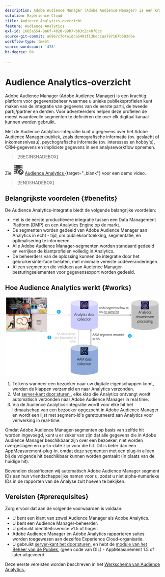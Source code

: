 ```yaml
---
description: Adobe Audience Manager (Adobe Audience Manager) is een krachtig platform voor gegevensbeheer waarmee u unieke publieksprofielen kunt maken van de integratie van gegevens van de eerste partij, de tweede partij/partner en derden. Voor adverteerders helpen deze profielen de meest waardevolle segmenten te definiëren die over elk digitaal kanaal kunnen worden gebruikt.
solution: Experience Cloud
title: Audience Analytics-overzicht
feature: Audience Analytics
exl-id: 1665a554-8a6f-4b20-99b7-bb3c2c4bf8cc
source-git-commit: a6967c7d4e1dca5491f13beccaa797167b503d6e
workflow-type: tm+mt
source-wordcount: '478'
ht-degree: 0%

---
```


# Audience Analytics-overzicht

Adobe Audience Manager (Adobe Audience Manager) is een krachtig platform voor gegevensbeheer waarmee u unieke publieksprofielen kunt maken van de integratie van gegevens van de eerste partij, de tweede partij/partner en derden. Voor adverteerders helpen deze profielen de meest waardevolle segmenten te definiëren die over elk digitaal kanaal kunnen worden gebruikt.

Met de Audience Analytics-integratie kunt u gegevens over het Adobe Audience Manager-publiek, zoals demografische informatie (bv. geslacht of inkomensniveau), psychografische informatie (bv. interesses en hobby&#39;s), CRM-gegevens en impliciete gegevens in een analyseworkflow opnemen.


>[!BEGINSHADEBOX]

Zie ![&#x200B; VideoCheckedOut &#x200B;](/help/assets/icons/VideoCheckedOut.svg) [&#x200B; Audience Analytics &#x200B;](https://video.tv.adobe.com/v/25450?quality=12&learn=on){target="_blank"} voor een demo video.

>[!ENDSHADEBOX]


## Belangrijkste voordelen {#benefits}

De Audience Analytics-integratie biedt de volgende belangrijke voordelen:

* Het is de eerste productievere integratie tussen een Data Management Platform (DMP) en een Analytics Engine op de markt.
* De segmenten worden gedeeld van Adobe Audience Manager aan Analytics in echt - tijd, om publieksontdekking, segmentatie, en optimalisering te informeren.
* Alle Adobe Audience Manager-segmenten worden standaard gedeeld en verrijken de klantprofielen volledig in Analytics.
* De beheerders van de oplossing kunnen de integratie door het gebruikersinterface toelaten, met minimale vereiste codeveranderingen.
* Alleen segmenten die voldoen aan Audience Manager-besturingselementen voor gegevensexport worden gedeeld.

## Hoe Audience Analytics werkt {#works}

![](assets/mc-aud-dataflow.png)

1. Telkens wanneer een bezoeker naar uw digitale eigenschappen komt, worden de klappen verzameld en naar Analytics verzonden.
1. Met [&#x200B; server-kant door:sturen &#x200B;](/help/admin/tools/manage-rs/edit-settings/general/c-server-side-forwarding/ssf.md), elke klap die Analytics ontvangt wordt automatisch verzonden naar Adobe Audience Manager in real time.
1. Via de Audience Analytics-integratie wordt voor elke hit het lidmaatschap van een bezoeker opgezocht in Adobe Audience Manager en wordt een lijst met segment-id&#39;s geretourneerd aan Analytics voor verwerking in real-time.

Omdat Adobe Audience Manager-segmenten op basis van zelfde hit worden ingevoegd, kunt u er zeker van zijn dat alle gegevens die in Adobe Audience Manager beschikbaar zijn over een bezoeker, niet worden overgeslagen en up-to-date zijn voor die hit. Dit is beter dan een AppMeasurement-plug-in, omdat deze segmenten met een plug-in alleen bij de volgende hit beschikbaar kunnen worden gemaakt (in plaats van de huidige hit).

Bovendien classificeren wij automatisch Adobe Audience Manager segment IDs aan hun vriendschappelijke namen voor u, zodat u niet alpha-numerieke IDs in de rapporten van de Analyse zult hoeven te bekijken.

## Vereisten {#prerequisites}

Zorg ervoor dat aan de volgende voorwaarden is voldaan:

* U bent een klant van zowel Audience Manager als Adobe Analytics.
* U bent een Audience Manager-beheerder.
* U gebruikt identiteitsservice v1.5 of hoger.
* Adobe Audience Manager en Adobe Analytics rapporteren suites worden toegewezen aan dezelfde Experience Cloud-organisatie.
* U gebruikt [&#x200B; server-kant het door:sturen &#x200B;](/help/admin/tools/manage-rs/edit-settings/general/c-server-side-forwarding/ssf.md) en hebt de [&#x200B; module van het Beheer van de Publiek &#x200B;](https://experienceleague.adobe.com/docs/audience-manager/user-guide/implementation-integration-guides/integration-other-solutions/audience-management-module.html?lang=nl-NL) (geen code van DIL) - AppMeasurement 1.5 of later uitgevoerd.

Deze eerste vereisten worden beschreven in het [&#x200B; Werkschema van Audience Analytics &#x200B;](/help/integrate/c-audience-analytics/c-workflow/audiences-workflow.md).
